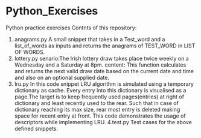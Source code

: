 # Python_Exercises
Python practice exercises
Contnts of this repository:
1. anagrams.py
   A small snippet that takes in a Test_word and a list_of_words as inputs
   and returns the anagrams of TEST_WORD in LIST OF WORDS.
2. lottery.py
   senario:The Irish lottery draw takes place twice weekly on a Wednesday and a Saturday at 8pm.
   content: This function calculates and returns the next valid draw date based on the
   current date and time and also on an optional supplied date.
3. lru.py
   In this code snippet LRU algorithm is simulated using a temporary dictionary as cache. Every entry
   into this dictionary is visualised as a page.The target is to keep frequently used pages(entries)
   at right of dictionary and least recently used to the rear. Such that in case of dictionary reaching
   its max size, rear most entry is deleted making space for recent entry at front.
   This code demonstrates the usage of descriptors while implementing LRU.
4.test.py
   Test cases for the above defined snippets.
